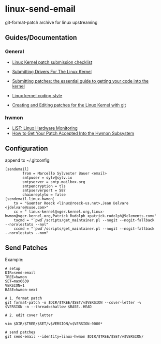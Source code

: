 # linux-send-email
git-format-patch archive for linux upstreaming

## Guides/Documentation

### General

* [Linux Kernel patch submission checklist](https://www.kernel.org/doc/html/latest/process/submit-checklist.html)
* [Submitting Drivers For The Linux Kernel](https://www.kernel.org/doc/html/latest/process/submitting-drivers.html)
* [Submitting patches: the essential guide to getting your code into the kernel](https://www.kernel.org/doc/html/latest/process/submitting-patches.html)
* [Linux kernel coding style](https://www.kernel.org/doc/html/latest/process/coding-style.html)

* [Creating and Editing patches for the Linux Kernel with git](https://carlosedp.medium.com/creating-and-editing-patches-for-the-linux-kernel-with-git-91feda0c1534)

### hwmon

* [LIST: Linux Hardware Monitoring](https://www.spinics.net/lists/linux-hwmon/)
* [How to Get Your Patch Accepted Into the Hwmon Subsystem](https://www.kernel.org/doc/html/latest/hwmon/submitting-patches.html)


## Configuration

append to ~/.gitconfig
```
[sendemail]
        from = Marcello Sylvester Bauer <email>
        smtpuser = sylv@sylv.io
        smtpserver = smtp.mailbox.org
        smtpencryption = tls
        smtpserverport = 587
        chainreplyto = false
[sendemail.linux-hwmon]
    to = "Guenter Roeck <linux@roeck-us.net>,Jean Delvare <jdelvare@suse.com>"
    cc = " linux-kernel@vger.kernel.org,linux-hwmon@vger.kernel.org,Patrick Rudolph <patrick.rudolph@9elements.com>"
    tocmd = "`pwd`/scripts/get_maintainer.pl --nogit --nogit-fallback --norolestats --nol"
    cccmd = "`pwd`/scripts/get_maintainer.pl --nogit --nogit-fallback --norolestats --nom"
```

## Send Patches

Example:
```
# setup
DIR=send-email
TREE=hwmon
SET=max6639
VERSION=1
BASE=hwmon-next

# 1. format patch
git format-patch -o $DIR/$TREE/$SET/v$VERSION --cover-letter -v $VERSION -n --thread=shallow $BASE..HEAD

# 2. edit cover letter

vim $DIR/$TREE/$SET/v$VERSION/v$VERSION-0000*

# send patches
git send-email --identity=linux-hwmon $DIR/$TREE/$SET/v$VERSION/
```

